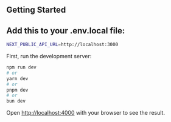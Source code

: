 ## Getting Started

## Add this to your .env.local file:

```bash
NEXT_PUBLIC_API_URL=http://localhost:3000
```

First, run the development server:

```bash
npm run dev
# or
yarn dev
# or
pnpm dev
# or
bun dev
```

Open [http://localhost:4000](http://localhost:4000) with your browser to see the result.

